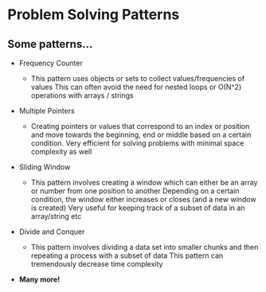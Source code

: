 # Problem Solving Patterns

## Some patterns...

- Frequency Counter

  - This pattern uses objects or sets to collect values/frequencies of values
    This can often avoid the need for nested loops or O(N^2) operations with arrays / strings

- Multiple Pointers

  - Creating pointers or values that correspond to an index or position and move towards the beginning, end or middle based on a certain condition.
    Very efficient for solving problems with minimal space complexity as well

- Sliding Window

  - This pattern involves creating a window which can either be an array or number from one position to another
    Depending on a certain condition, the window either increases or closes (and a new window is created)
    Very useful for keeping track of a subset of data in an array/string etc

- Divide and Conquer

  - This pattern involves dividing a data set into smaller chunks and then repeating a process with a subset of data
    This pattern can tremendously decrease time complexity

- **Many more!**
